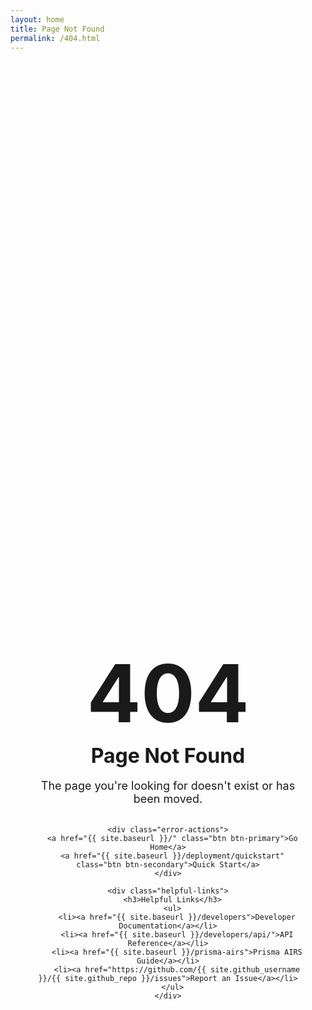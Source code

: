 ```yaml
---
layout: home
title: Page Not Found
permalink: /404.html
---
```


<div class="error-page">
  <div class="error-content">
    <h1 class="error-code">404</h1>
    <h2 class="error-message">Page Not Found</h2>
    <p class="error-description">The page you're looking for doesn't exist or has been moved.</p>
    
    <div class="error-actions">
      <a href="{{ site.baseurl }}/" class="btn btn-primary">Go Home</a>
      <a href="{{ site.baseurl }}/deployment/quickstart" class="btn btn-secondary">Quick Start</a>
    </div>
    
    <div class="helpful-links">
      <h3>Helpful Links</h3>
      <ul>
        <li><a href="{{ site.baseurl }}/developers">Developer Documentation</a></li>
        <li><a href="{{ site.baseurl }}/developers/api/">API Reference</a></li>
        <li><a href="{{ site.baseurl }}/prisma-airs">Prisma AIRS Guide</a></li>
        <li><a href="https://github.com/{{ site.github_username }}/{{ site.github_repo }}/issues">Report an Issue</a></li>
      </ul>
    </div>
  </div>
</div>

<style>
.error-page {
  min-height: 60vh;
  display: flex;
  align-items: center;
  justify-content: center;
  text-align: center;
  padding: 2rem;
}

.error-content {
  max-width: 600px;
}

.error-code {
  font-size: 8rem;
  font-weight: bold;
  color: var(--primary);
  margin: 0;
  line-height: 1;
}

.error-message {
  font-size: 2rem;
  margin: 1rem 0;
  color: var(--dark);
}

.error-description {
  font-size: 1.125rem;
  color: var(--gray);
  margin-bottom: 2rem;
}

.error-actions {
  display: flex;
  gap: 1rem;
  justify-content: center;
  margin-bottom: 3rem;
}

.helpful-links {
  margin-top: 3rem;
}

.helpful-links h3 {
  color: var(--dark);
  margin-bottom: 1rem;
}

.helpful-links ul {
  list-style: none;
  padding: 0;
}

.helpful-links li {
  margin-bottom: 0.5rem;
}
</style>